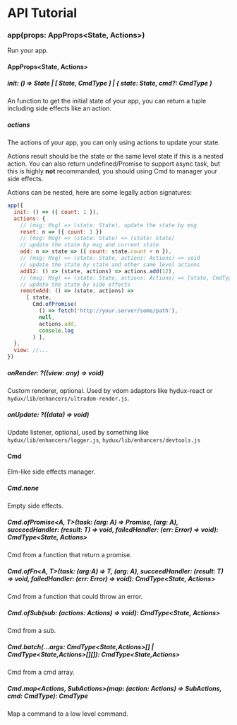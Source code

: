 # API Tutorial

### app(props: AppProps<State, Actions>)

Run your app.

#### AppProps<State, Actions>

##### init: () => State | [ State, CmdType ] | { state: State, cmd?: CmdType }

An function to get the initial state of your app, you can return a tuple including side effects like an action.

##### actions

The actions of your app, you can only using actions to update your state.

Actions result should be the state or the same level state if this is a nested action. You can also return undefined/Promise to support async task, but this is highly **not** recommanded, you should using Cmd to manager your side effects.

Actions can be nested, here are some legally action signatures:

```js
app({
  init: () => ({ count: 1 }),
  actions: {
    // (msg: Msg) => (state: State), update the state by msg
    reset: n => ({ count: 1 })
    // (msg: Msg) => (state: State) => (state: State)
    // update the state by msg and current state
    add: n => state => ({ count: state.count + n }),
    // (msg: Msg) => (state: State, actions: Actions) => void
    // update the state by state and other same level actions
    add12: () => (state, actions) => actions.add(12),
    // (msg: Msg) => (state: State, actions: Actions) => [state, CmdType<State, Actions>]
    // update the state by side effects
    remoteAdd: () => (state, actions) =>
      [ state,
        Cmd.ofPromise(
          () => fetch('http://your.server/some/path'),
          null,
          actions.add,
          console.log
        ) ],
  },
  view: //...
})
```

##### onRender: ?((view: any) => void)

Custom renderer, optional. Used by vdom adaptors like hydux-react or `hydux/lib/enhancers/ultradom-render.js`.

##### onUpdate: ?((data) => void)

Update listener, optional, used by something like `hydux/lib/enhancers/logger.js`, `hydux/lib/enhancers/devtools.js`

#### Cmd

Elm-like side effects manager.

##### Cmd.none

Empty side effects.

##### Cmd.ofPromise<A, T>(task: (arg: A) => Promise<T>, (arg: A), succeedHandler: (result: T) => void, failedHandler: (err: Error) => void): CmdType<State, Actions>

Cmd from a function that return a promise.

##### Cmd.ofFn<A, T>(task: (arg:A) => T, (arg: A), succeedHandler: (result: T) => void, failedHandler: (err: Error) => void): CmdType<State, Actions>

Cmd from a function that could throw an error.

##### Cmd.ofSub(sub: (actions: Actions) => void): CmdType<State, Actions>

Cmd from a sub.

##### Cmd.batch(...args: CmdType<State,Actions>[] | CmdType<State,Actions>[][]): CmdType<State,Actions>

Cmd from a cmd array.

##### Cmd.map<Actions, SubActions>(map: (action: Actions) => SubActions, cmd: CmdType<SubActions>): CmdType<Actions>

Map a command to a low level command.
